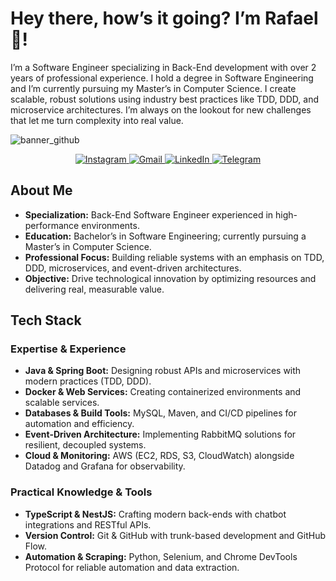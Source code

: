 # Hey there, how’s it going? I’m Rafael 👋!
I’m a Software Engineer specializing in Back-End development with over 2 years of professional experience. I hold a degree in Software Engineering and I’m currently pursuing my Master’s in Computer Science. I create scalable, robust solutions using industry best practices like TDD, DDD, and microservice architectures. I’m always on the lookout for new challenges that let me turn complexity into real value.

![banner_github](https://github.com/user-attachments/assets/269be8f2-4fee-492b-bcc3-f5e1e6f0af24)

<div align="center"> 
  <a href="https://instagram.com/ra_sobrinho" target="_blank">
    <img src="https://img.shields.io/badge/-Instagram-%23E4405F?style=for-the-badge&logo=instagram&logoColor=white" alt="Instagram">
  </a> 
  <a href="mailto:contato.rsobrinho@gmail.com" target="_blank"> 
    <img src="https://img.shields.io/badge/-Gmail-%23333?style=for-the-badge&logo=gmail&logoColor=white" alt="Gmail"> 
  </a> 
  <a href="https://www.linkedin.com/in/rsobrinho/" target="_blank">
    <img src="https://img.shields.io/badge/-LinkedIn-%230077B5?style=for-the-badge&logo=linkedin&logoColor=white" alt="LinkedIn"> 
  </a> 
  <a href="https://t.me/RRSobrinho" target="_blank"> 
    <img src="https://img.shields.io/badge/Telegram-2CA5E0?style=for-the-badge&logo=telegram&logoColor=white" alt="Telegram"> 
  </a> 
<!--   <a href="https://sobrinho.site/" target="_blank"> 
    <img src="https://img.shields.io/badge/Portfolio-3B82F6?style=for-the-badge" alt="Portfolio"> 
  </a>  -->
</div>

## About Me
- **Specialization:** Back-End Software Engineer experienced in high-performance environments.  
- **Education:** Bachelor’s in Software Engineering; currently pursuing a Master’s in Computer Science.  
- **Professional Focus:** Building reliable systems with an emphasis on TDD, DDD, microservices, and event-driven architectures.  
- **Objective:** Drive technological innovation by optimizing resources and delivering real, measurable value.

## Tech Stack

### Expertise & Experience
- **Java & Spring Boot:** Designing robust APIs and microservices with modern practices (TDD, DDD).  
- **Docker & Web Services:** Creating containerized environments and scalable services.  
- **Databases & Build Tools:** MySQL, Maven, and CI/CD pipelines for automation and efficiency.  
- **Event-Driven Architecture:** Implementing RabbitMQ solutions for resilient, decoupled systems.  
- **Cloud & Monitoring:** AWS (EC2, RDS, S3, CloudWatch) alongside Datadog and Grafana for observability.

### Practical Knowledge & Tools
- **TypeScript & NestJS:** Crafting modern back-ends with chatbot integrations and RESTful APIs.  
- **Version Control:** Git & GitHub with trunk-based development and GitHub Flow.  
- **Automation & Scraping:** Python, Selenium, and Chrome DevTools Protocol for reliable automation and data extraction.  
